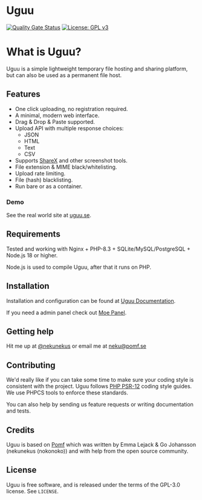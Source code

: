 # Uguu

[![Quality Gate Status](https://sonarcloud.io/api/project_badges/measure?project=nokonoko_Uguu&metric=alert_status)](https://sonarcloud.io/dashboard?id=nokonoko_Uguu)
[![License: GPL v3](https://img.shields.io/badge/License-GPLv3-blue.svg)](https://www.gnu.org/licenses/gpl-3.0)

# What is Uguu?

Uguu is a simple lightweight temporary file hosting and sharing platform, but can also be used as a permanent file host.

## Features

- One click uploading, no registration required.
- A minimal, modern web interface.
- Drag & Drop & Paste supported.
- Upload API with multiple response choices:
    - JSON
    - HTML
    - Text
    - CSV
- Supports [ShareX](https://getsharex.com/) and other screenshot tools.
- File extension & MIME black/whitelisting.
- Upload rate limiting.
- File (hash) blacklisting.
- Run bare or as a container.

### Demo

See the real world site at [uguu.se](https://uguu.se).

## Requirements

Tested and working with Nginx + PHP-8.3 + SQLite/MySQL/PostgreSQL + Node.js 18 or higher.

Node.js is used to compile Uguu, after that it runs on PHP.

## Installation

Installation and configuration can be found at [Uguu Documentation](https://github.com/nokonoko/Uguu/wiki/Uguu-Configuration-&-Installation).

If you need a admin panel check out [Moe Panel](https://github.com/Pomf/MoePanel).

## Getting help

Hit me up at [@nekunekus](https://twitter.com/nekunekus) or email me at neku@pomf.se

## Contributing

We'd really like if you can take some time to make sure your coding style is
consistent with the project. Uguu follows [PHP
PSR-12](https://www.php-fig.org/psr/psr-12/)
coding style guides. We use PHPCS tools to enforce these standards.

You can also help by sending us feature requests or writing documentation and
tests.

## Credits

Uguu is based on [Pomf](http://github.com/pomf/pomf) which was written by Emma Lejack & Go Johansson (nekunekus (nokonoko)) and with help from the open source community.

## License

Uguu is free software, and is released under the terms of the GPL-3.0 license. See
`LICENSE`.
